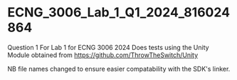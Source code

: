 # ECNG_3006_Lab_1_Q1_2024_816024864
Question 1 For Lab 1 for ECNG 3006 2024 
Does tests using the Unity Module obtained from https://github.com/ThrowTheSwitch/Unity

NB file names changed to ensure easier compatability with the SDK's linker.

